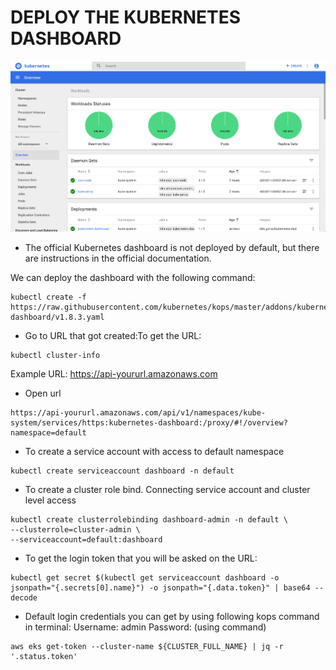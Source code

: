 #  DEPLOY THE KUBERNETES DASHBOARD

![Dashboard](/images/dashboard.png)

* The official Kubernetes dashboard is not deployed by default, but there are instructions in the official documentation.

We can deploy the dashboard with the following command:

```
kubectl create -f https://raw.githubusercontent.com/kubernetes/kops/master/addons/kubernetes-dashboard/v1.8.3.yaml 

```

* Go to URL that got created:To get the URL:

```
kubectl cluster-info
```

Example URL:
https://api-yoururl.amazonaws.com

* Open url 

```
https://api-yoururl.amazonaws.com/api/v1/namespaces/kube-system/services/https:kubernetes-dashboard:/proxy/#!/overview?namespace=default

```
* To create a service account with access to default namespace

```
kubectl create serviceaccount dashboard -n default

```  
  
* To create a cluster role bind. Connecting service account and cluster level access

```
kubectl create clusterrolebinding dashboard-admin -n default \
--clusterrole=cluster-admin \
--serviceaccount=default:dashboard

```

* To get the login token that you will be asked on the URL:

```
kubectl get secret $(kubectl get serviceaccount dashboard -o jsonpath="{.secrets[0].name}") -o jsonpath="{.data.token}" | base64 --decode 

```
* Default login credentials you can get by using following kops command in terminal:
Username: admin
Password: (using command)

```
aws eks get-token --cluster-name ${CLUSTER_FULL_NAME} | jq -r '.status.token'

```
